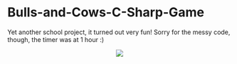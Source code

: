 # Bulls-and-Cows-C-Sharp-Game
Yet another school project, it turned out very fun! Sorry for the messy code, though, the timer was at 1 hour :)
<p align="center">
  <img src="https://i.ibb.co/7XccdWf/bulls-cows.png">
</p>
